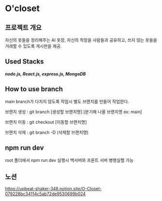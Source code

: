 # O'closet

## 프로젝트 개요
자신의 옷들을 정리해주는 AI 옷장,
자신의 착장을 사람들과 공유하고,
쓰지 않는 옷들을 거래할 수 있도록 게시판을 제공.

## Used Stacks 

##### node.js, React.js, express.js, MongoDB

## How to use branch

main branch가 다치지 않도록 작업시 별도 브랜치를 만들어 작업한다. 

브랜치 생성 : git branch [생성할 브랜치명] [분기해 나올 브랜치명 ex: main]

브랜치 이동 : git checkout [이동할 브랜치명]

브랜치 삭제 : git branch -D (삭제할 브랜치명)

## npm run dev

root 폴더에서 npm run dev 실행시 백서버와 프론트 서버 병행실핼 가능



## 노션

https://upbeat-shaker-348.notion.site/O-Closet-079228bc34114c5ab72de9530699b024
